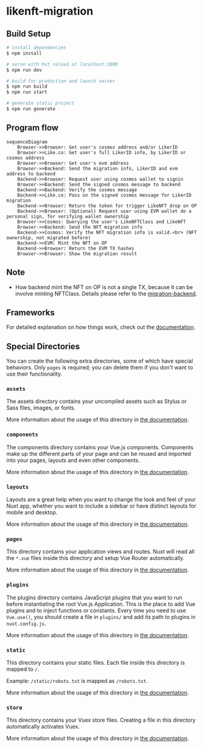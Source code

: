 # likenft-migration

## Build Setup

```bash
# install dependencies
$ npm install

# serve with hot reload at localhost:3000
$ npm run dev

# build for production and launch server
$ npm run build
$ npm run start

# generate static project
$ npm run generate
```

## Program flow

```mermaid
sequenceDiagram 
    Browser->>Browser: Get user's cosmos address and/or LikerID
    Browser->>Like.co: Get user's full LikerID info, by LikerID or cosmos address
    Browser->>Browser: Get user's evm address
    Browser->>Backend: Send the migration info, LikerID and evm address to backend
    Backend->>Browser: Request user using cosmos wallet to signin
    Browser->>Backend: Send the signed cosmos message to backend
    Backend->>Backend: Verify the cosmos message
    Backend->>Like.co: Pass on the signed cosmos message for LikerID migration
    Backend->>Browser: Return the token for trigger LikeNFT drop on OP
    Backend->>Browser: (Optional) Request user using EVM wallet do a personal sign, for verifying wallet ownership
    Browser->>Cosmos: Querying the user's LikeNFTClass and LikeNFT
    Browser->>Backend: Send the NFT migration info
    Backend->>Cosmos: Verify the NFT migration info is valid.<br> (NFT ownership, not migrated before)
    Backend->>EVM: Mint the NFT on OP
    Backend->>Browser: Return the EVM TX hashes
    Browser->>Browser: Show the migration result
```

## Note
- How backend mint the NFT on OP is not a single TX, because it can be involve minting NFTClass. Details please refer to the [migration-backend](./migration-backend/README.md).

## Frameworks

For detailed explanation on how things work, check out the [documentation](https://nuxtjs.org).

## Special Directories

You can create the following extra directories, some of which have special behaviors. Only `pages` is required; you can delete them if you don't want to use their functionality.

### `assets`

The assets directory contains your uncompiled assets such as Stylus or Sass files, images, or fonts.

More information about the usage of this directory in [the documentation](https://nuxtjs.org/docs/2.x/directory-structure/assets).

### `components`

The components directory contains your Vue.js components. Components make up the different parts of your page and can be reused and imported into your pages, layouts and even other components.

More information about the usage of this directory in [the documentation](https://nuxtjs.org/docs/2.x/directory-structure/components).

### `layouts`

Layouts are a great help when you want to change the look and feel of your Nuxt app, whether you want to include a sidebar or have distinct layouts for mobile and desktop.

More information about the usage of this directory in [the documentation](https://nuxtjs.org/docs/2.x/directory-structure/layouts).

### `pages`

This directory contains your application views and routes. Nuxt will read all the `*.vue` files inside this directory and setup Vue Router automatically.

More information about the usage of this directory in [the documentation](https://nuxtjs.org/docs/2.x/get-started/routing).

### `plugins`

The plugins directory contains JavaScript plugins that you want to run before instantiating the root Vue.js Application. This is the place to add Vue plugins and to inject functions or constants. Every time you need to use `Vue.use()`, you should create a file in `plugins/` and add its path to plugins in `nuxt.config.js`.

More information about the usage of this directory in [the documentation](https://nuxtjs.org/docs/2.x/directory-structure/plugins).

### `static`

This directory contains your static files. Each file inside this directory is mapped to `/`.

Example: `/static/robots.txt` is mapped as `/robots.txt`.

More information about the usage of this directory in [the documentation](https://nuxtjs.org/docs/2.x/directory-structure/static).

### `store`

This directory contains your Vuex store files. Creating a file in this directory automatically activates Vuex.

More information about the usage of this directory in [the documentation](https://nuxtjs.org/docs/2.x/directory-structure/store).
